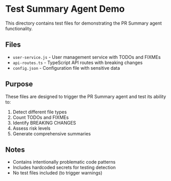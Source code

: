 # Test Summary Agent Demo

This directory contains test files for demonstrating the PR Summary agent functionality.

## Files

- `user-service.js` - User management service with TODOs and FIXMEs
- `api-routes.ts` - TypeScript API routes with breaking changes
- `config.json` - Configuration file with sensitive data

## Purpose

These files are designed to trigger the PR Summary agent and test its ability to:
1. Detect different file types
2. Count TODOs and FIXMEs
3. Identify BREAKING CHANGES
4. Assess risk levels
5. Generate comprehensive summaries

## Notes

- Contains intentionally problematic code patterns
- Includes hardcoded secrets for testing detection
- No test files included (to trigger warnings)